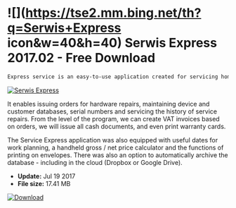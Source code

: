 # ![](https://tse2.mm.bing.net/th?q=Serwis+Express icon&w=40&h=40) Serwis Express 2017.02 - Free Download

```sh
Express service is an easy-to-use application created for servicing home appliances / electronics and various service points.
```
[![Serwis Express](https:https://tse3.mm.bing.net/th?id=OIP.GfFIzvvuRHWg4kImpc2atQHaFB&pid=Api)](https://softexe.net/win/business/other/serwis-express:pRacf.html)

It enables issuing orders for hardware repairs, maintaining device and customer databases, serial numbers and servicing the history of service repairs. From the level of the program, we can create VAT invoices based on orders, we will issue all cash documents, and even print warranty cards.
 
 The Service Express application was also equipped with useful dates for work planning, a handheld gross / net price calculator and the functions of printing on envelopes. There was also an option to automatically archive the database - including in the cloud (Dropbox or Google Drive).


- **Update:** Jul 19 2017
- **File size:** 17.41 MB

[![Download](https://cdn.softexe.net/static/img/download.png)](https://softexe.net/win/business/other/serwis-express:pRacf.html)

